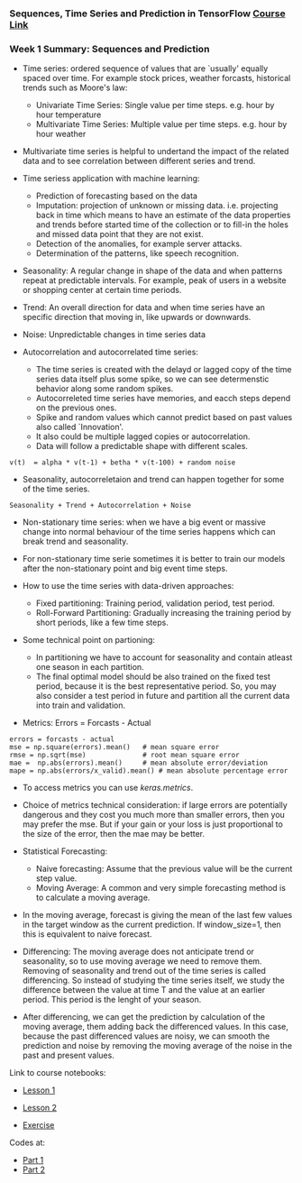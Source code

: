 
### Sequences, Time Series and Prediction in TensorFlow [Course Link](https://www.coursera.org/learn/tensorflow-sequences-time-series-and-prediction/home/welcome)

### Week 1 Summary:  Sequences and Prediction

- Time series: ordered sequence of values that are `usually' equally spaced over time. For example stock prices, weather forcasts, historical trends such as Moore's law:
	- Univariate Time Series: Single value per time steps. e.g. hour by hour temperature
	- Multivariate Time Series: Multiple value per time steps. e.g. hour by hour weather
	
- Multivariate time series is helpful to undertand the impact of the related data and to see correlation between different series and trend.

- Time seriess application with machine learning:
	- Prediction of forecasting based on the data
	- Imputation: projection of unknown or missing data. i.e. projecting back in time which means to have an estimate of the data properties and trends before started time of the collection or to fill-in the holes and missed data point that they are not exist. 
	- Detection of the anomalies, for example server attacks.
	- Determination of the patterns, like speech recognition. 
 
- Seasonality: A regular change in shape of the data and when patterns repeat at predictable intervals. For example, peak of users in a website or shopping center at certain time periods.

- Trend: An overall direction for data and when time series have an specific direction that moving in, like upwards or downwards.

- Noise: Unpredictable changes in time series data

- Autocorrelation and autocorrelated time series: 
	- The time series is created with the delayd or lagged copy of the time series data itself plus some spike, so we can see determenstic behavior along some random spikes. 
	- Autocorreleted time series have memories, and eacch steps depend on the previous ones. 
	- Spike and random values which cannot predict based on past values also called `Innovation'.
	- It also could be multiple lagged copies or autocorrelation. 
	- Data will follow a predictable shape with different scales.
	
```
v(t)  = alpha * v(t-1) + betha * v(t-100) + random noise
```

- Seasonality, autocorreletaion and trend can happen together for some of the time series.

```
Seasonality + Trend + Autocorrelation + Noise
```

- Non-stationary time series: when we have a big event or massive change into normal behaviour of the time series happens which can break trend and seasonality.

- For non-stationary time serie sometimes it is better to train our models after the non-stationary point and big event time steps.

 - How to use the time series with data-driven approaches:
	- Fixed partitioning: Training period, validation period, test period.
	- Roll-Forward Partitioning: Gradually increasing the training period by short periods, like a few time steps. 

 - Some technical point on partioning: 	
	- In partitioning we have to account for seasonality and contain atleast one season in each partition. 
	- The final optimal model should be also trained on the fixed test period, because it is the best representative period. So, you may also consider a test period in future and partition all the current data into train and validation. 

 - Metrics: Errors = Forcasts - Actual
 
 ```
 errors = forcasts - actual
 mse = np.square(errors).mean()   # mean square error
 rmse = np.sqrt(mse)              # root mean square error
 mae =  np.abs(errors).mean()     # mean absolute error/deviation
 mape = np.abs(errors/x_valid).mean() # mean absolute percentage error
 ```
 
 - To access metrics you can use *keras.metrics*.
 - Choice of metrics technical consideration: if large errors are potentially dangerous and they cost you much more than smaller errors, then you may prefer the mse. But if your gain or your loss is just proportional to the size of the error, then the mae may be better. 
 
- Statistical Forecasting:
	- Naive forecasting: Assume that the previous value will be the current step value.
	 - Moving Average: A common and very simple forecasting method is to calculate a moving average. 
	 
- In the moving average, forecast is giving the mean of the last few values in the target window as the current prediction. If window_size=1, then this is equivalent to naive forecast.

 - Differencing: The moving average does not anticipate trend or seasonality, so to use moving average we need to remove them. Removing of seasonality and trend out of the time series is called differencing. So instead of studying the time series itself, we study the difference between the value at time T and the value at an earlier period. This period is the lenght of your season.
 
 - After differencing, we can get the prediction by calculation of the moving average, them adding back the differenced values. In this case, because the past differenced values are noisy, we can smooth the prediction and noise by removing the moving average of the noise in the past and present values. 
 
 Link to course notebooks:
 
 - [Lesson 1](https://colab.research.google.com/github/lmoroney/dlaicourse/blob/master/TensorFlow%20In%20Practice/Course%204%20-%20S%2BP/S%2BP_Week_1_Lesson_2.ipynb)
 
 - [Lesson 2](https://colab.research.google.com/github/lmoroney/dlaicourse/blob/master/TensorFlow%20In%20Practice/Course%204%20-%20S%2BP/S%2BP%20Week%201%20-%20Lesson%203%20-%20Notebook.ipynb)
 
 - [Exercise](https://colab.research.google.com/github/lmoroney/dlaicourse/blob/master/TensorFlow%20In%20Practice/Course%204%20-%20S%2BP/Week%201%20Exercise%20Answer.ipynb)
 
Codes at: 

- [Part 1](https://colab.research.google.com/drive/1WDbKHeRsn1dmWntHRiZ6_bFb-OLw1xhA)
- [Part 2](https://colab.research.google.com/drive/1mg4SJ0XIq9Hk1v3v6tL9kKxaClWJSpoB)
